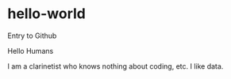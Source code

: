 # hello-world
Entry to Github

Hello Humans

I am a clarinetist who knows nothing about coding, etc. I like data.
